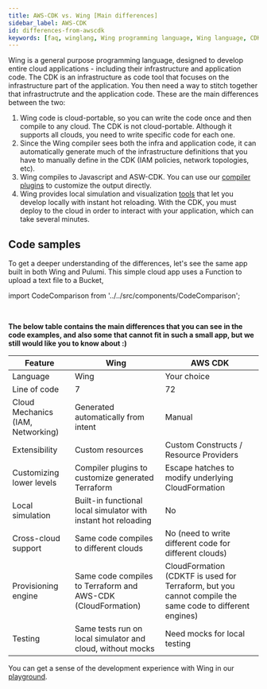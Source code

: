 ```yaml
---
title: AWS-CDK vs. Wing [Main differences]
sidebar_label: AWS-CDK
id: differences-from-awscdk
keywords: [faq, winglang, Wing programming language, Wing language, CDK, AWS-CDK, IAC]
---
```


Wing is a general purpose programming language, designed to develop entire cloud applications - including their infrastructure and application code. 
The CDK is an infrastructure as code tool that focuses on the infrastructure part of the application. You then need a way to stitch together that infrastructrute and the application code.
These are the main differences between the two:

1. Wing code is cloud-portable, so you can write the code once and then compile to any cloud. The CDK is not cloud-portable. Although it supports all clouds, you need to write specific code for each one.
2. Since the Wing compiler sees both the infra and application code, it can automatically generate much of the infrastructure definitions that you have to manually define in the CDK (IAM policies, network topologies, etc).
3. Wing compiles to Javascript and ASW-CDK. You can use our [compiler plugins](https://www.winglang.io/blog/2023/02/17/plugins) to customize the output directly.
4. Wing provides local simulation and visualization [tools](https://www.winglang.io/docs/start-here/local) that let you develop locally with instant hot reloading. With the CDK, you must deploy to the cloud in order to interact with your application, which can take several minutes.

## Code samples

To get a deeper understanding of the differences, let's see the same app built in both Wing and Pulumi.
This simple cloud app uses a Function to upload a text file to a Bucket,

import CodeComparison from '../../src/components/CodeComparison';

<CodeComparison 
  exampleName="function-upload-to-bucket"
  desiredPlatformLabels="['AWSCDK']"
/>
<br/>

**The below table contains the main differences that you can see in the code examples, and also some that cannot fit in such a small app, but we still would like you to know about :)**

| Feature                                         | Wing                                                      | AWS CDK                                      |
|-------------------------------------------------|-----------------------------------------------------------|----------------------------------------------|
| Language                                        | Wing                                                      | Your choice                                  |
| Line of code                                    | 7                                                         | 72                                           |
| Cloud Mechanics (IAM, Networking)                      | Generated automatically from intent                       | Manual                                       |
| Extensibility                                   | Custom resources                                          | Custom Constructs / Resource Providers       |
| Customizing lower levels                        | Compiler plugins to customize generated Terraform         | Escape hatches to modify underlying CloudFormation |
| Local simulation                                | Built-in functional local simulator with instant hot reloading | No                                |
| Cross-cloud support                             | Same code compiles to different clouds                    | No (need to write different code for different clouds) |
| Provisioning engine                             | Same code compiles to Terraform and AWS-CDK (CloudFormation) | CloudFormation (CDKTF is used for Terraform, but you cannot compile the same code to different engines) |
| Testing                                         | Same tests run on local simulator and cloud, without mocks | Need mocks for local testing                |

You can get a sense of the development experience with Wing in our [playground](https://play.winglang.io/).
